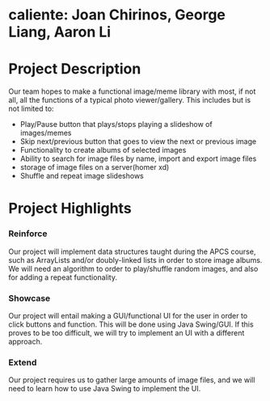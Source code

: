 # caliente: Joan Chirinos, George Liang, Aaron Li

# Project Description
Our team hopes to make a functional image/meme library with most, if not all, all the functions of a typical photo viewer/gallery. This includes but is not limited to:
* Play/Pause button that plays/stops playing a slideshow of images/memes
* Skip next/previous button that goes to view the next or previous image
* Functionality to create albums of selected images
* Ability to search for image files by name, import and export image files
* storage of image files on a server(homer xd)
* Shuffle and repeat image slideshows

# Project Highlights

### Reinforce
Our project will implement data structures taught during the APCS course, such as ArrayLists and/or doubly-linked lists in order to store image albums. We will need an algorithm to order to play/shuffle random images, and also for adding a repeat functionality.

### Showcase
Our project will entail making a GUI/functional UI for the user in order to click buttons and function. This will be done using Java Swing/GUI. If this proves to be too difficult, we will try to implement an UI with a different approach.

### Extend
Our project requires us to gather large amounts of image files, and we will need to learn how to use Java Swing to implement the UI.

